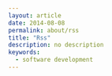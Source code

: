 ```yaml
---
layout: article
date: 2014-08-08
permalink: about/rss
title: "Rss"
description: no description
keywords:
  - software development
---
```

